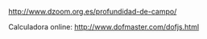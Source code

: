 http://www.dzoom.org.es/profundidad-de-campo/

Calculadora online: http://www.dofmaster.com/dofjs.html
